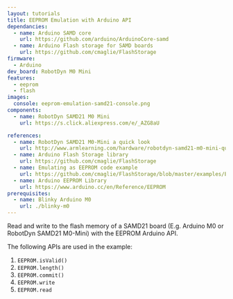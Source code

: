 ```yaml
---
layout: tutorials
title: EEPROM Emulation with Arduino API
dependancies:
  - name: Arduino SAMD core
    url: https://github.com/arduino/ArduinoCore-samd
  - name: Arduino Flash storage for SAMD boards
    url: https://github.com/cmaglie/FlashStorage
firmware:
  - Arduino
dev_board: RobotDyn M0 Mini
features:
  - eeprom
  - flash
images:
  console: eeprom-emulation-samd21-console.png
components:
  - name: RobotDyn SAMD21 M0 Mini
    url: https://s.click.aliexpress.com/e/_AZG8aU

references:
  - name: RobotDyn SAMD21 M0-Mini a quick look
    url: http://www.armlearning.com/hardware/robotdyn-samd21-m0-mini-quick-look.php
  - name: Arduino Flash Storage library
    url: https://github.com/cmaglie/FlashStorage
  - name: Emulating as EEPROM code example
    url: https://github.com/cmaglie/FlashStorage/blob/master/examples/EmulateEEPROM/EmulateEEPROM.ino
  - name: Arduino EEPROM Library
    url: https://www.arduino.cc/en/Reference/EEPROM
prerequisites:
  - name: Blinky Arduino M0
    url: ./blinky-m0
---
```


Read and write to the flash memory of a SAMD21 board (E.g. Arduino M0 or RobotDyn SAMD21 M0-Mini) with the EEPROM Arduino API.

The following APIs are used in the example:

1. `EEPROM.isValid()`
1. `EEPROM.length()`
1. `EEPROM.commit()`
1. `EEPROM.write`
1. `EEPROM.read`
